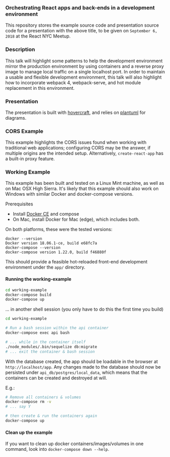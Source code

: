 ### Orchestrating React apps and back-ends in a development environment

This repository stores the example source code and presentation source code for
a presentation with the above title, to be given on `September 6, 2018` at the
React NYC Meetup.

### Description

This talk will highlight some patterns to help the development environment
mirror the production environment by using containers and a reverse proxy
image to manage local traffic on a single localhost port. In order to maintain
a usable and flexible development environment, this talk will also highlight
how to incorporate webpack 4, webpack-serve, and hot module replacement in this
environment.

### Presentation

The presentation is built with [hovercraft](https://github.com/regebro/hovercraft),
and relies on [plantuml](http://plantuml.com/) for diagrams.

### CORS Example

This example highlights the CORS issues found when working with traditional web
applications; configuring CORS may be the answer, if multiple origins are the
intended setup. Alternatively, `create-react-app` has a built-in proxy feature.

### Working Example

This example has been built and tested on a Linux Mint machine, as well as on
Mac OSX High Sierra. It's likely that this example should also work on Windows
with similar Docker and docker-compose versions.

Prerequisites
* Install [Docker CE](https://docs.docker.com/install/) and compose
* On Mac, install Docker for Mac (edge), which includes both.

On both platforms, these were the tested versions:
```
docker --version
Docker version 18.06.1-ce, build e68fc7a
docker-compose --version
docker-compose version 1.22.0, build f46880f
```

This should provide a feasible hot-reloaded front-end development environment
under the `app/` directory.

#### Running the working-example

```bash
cd working-example
docker-compose build
docker-compose up
```

... in another shell session (you only have to do this the first time you build)

```bash
cd working-example

# Run a bash session within the api container
docker-compose exec api bash

# ... while in the container itself
./node_modules/.bin/sequelize db:migrate
# ... exit the container & bash session
```

With the database created, the app should be loadable in the browser at
`http://localhost/app`. Any changes made to the database should now be
persisted under `api_db/postgres/local_data`, which means that the containers
can be created and destroyed at will.

E.g.:

```bash
# Remove all containers & volumes
docker-compose rm -v
# ... say Y

# then create & run the containers again
docker-compose up
```

#### Clean up the example

If you want to clean up docker containers/images/volumes in one command, look
into `docker-compose down --help`.
